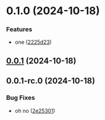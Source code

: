

# 0.1.0 (2024-10-18)


### Features

* one ([2225d23](https://github.com/Biplav-05/python_sdk_test/commit/2225d2377ad37c5558a6b2441966378f27169127))

## [0.0.1](https://github.com/Biplav-05/python_sdk_test/compare/v0.0.1-rc.0...v0.0.1) (2024-10-18)

## 0.0.1-rc.0 (2024-10-18)


### Bug Fixes

* oh no ([2e25301](https://github.com/Biplav-05/python_sdk_test/commit/2e253011f346c64af8a0aeb06d48db45107e94a8))
